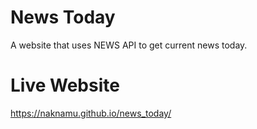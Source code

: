 # News Today
A website that uses NEWS API to get current news today.

# Live Website
https://naknamu.github.io/news_today/
